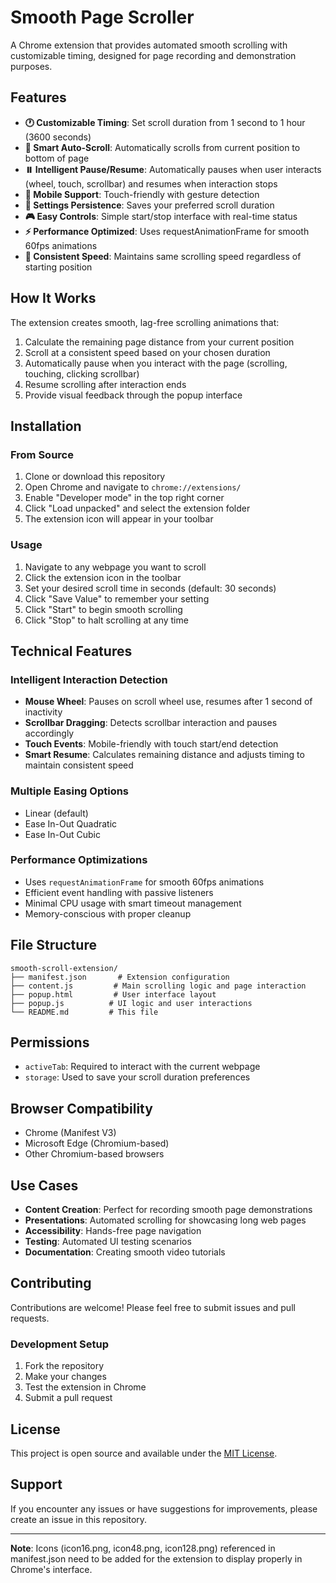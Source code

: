 # Smooth Page Scroller

A Chrome extension that provides automated smooth scrolling with customizable timing, designed for page recording and demonstration purposes.

## Features

- **🕐 Customizable Timing**: Set scroll duration from 1 second to 1 hour (3600 seconds)
- **🎯 Smart Auto-Scroll**: Automatically scrolls from current position to bottom of page
- **⏸️ Intelligent Pause/Resume**: Automatically pauses when user interacts (wheel, touch, scrollbar) and resumes when interaction stops
- **📱 Mobile Support**: Touch-friendly with gesture detection
- **💾 Settings Persistence**: Saves your preferred scroll duration
- **🎮 Easy Controls**: Simple start/stop interface with real-time status
- **⚡ Performance Optimized**: Uses requestAnimationFrame for smooth 60fps animations
- **📏 Consistent Speed**: Maintains same scrolling speed regardless of starting position

## How It Works

The extension creates smooth, lag-free scrolling animations that:
1. Calculate the remaining page distance from your current position
2. Scroll at a consistent speed based on your chosen duration
3. Automatically pause when you interact with the page (scrolling, touching, clicking scrollbar)
4. Resume scrolling after interaction ends
5. Provide visual feedback through the popup interface

## Installation

### From Source
1. Clone or download this repository
2. Open Chrome and navigate to `chrome://extensions/`
3. Enable "Developer mode" in the top right corner
4. Click "Load unpacked" and select the extension folder
5. The extension icon will appear in your toolbar

### Usage
1. Navigate to any webpage you want to scroll
2. Click the extension icon in the toolbar
3. Set your desired scroll time in seconds (default: 30 seconds)
4. Click "Save Value" to remember your setting
5. Click "Start" to begin smooth scrolling
6. Click "Stop" to halt scrolling at any time

## Technical Features

### Intelligent Interaction Detection
- **Mouse Wheel**: Pauses on scroll wheel use, resumes after 1 second of inactivity
- **Scrollbar Dragging**: Detects scrollbar interaction and pauses accordingly
- **Touch Events**: Mobile-friendly with touch start/end detection
- **Smart Resume**: Calculates remaining distance and adjusts timing to maintain consistent speed

### Multiple Easing Options
- Linear (default)
- Ease In-Out Quadratic
- Ease In-Out Cubic

### Performance Optimizations
- Uses `requestAnimationFrame` for smooth 60fps animations
- Efficient event handling with passive listeners
- Minimal CPU usage with smart timeout management
- Memory-conscious with proper cleanup

## File Structure

```
smooth-scroll-extension/
├── manifest.json       # Extension configuration
├── content.js         # Main scrolling logic and page interaction
├── popup.html         # User interface layout
├── popup.js          # UI logic and user interactions
└── README.md         # This file
```

## Permissions

- `activeTab`: Required to interact with the current webpage
- `storage`: Used to save your scroll duration preferences

## Browser Compatibility

- Chrome (Manifest V3)
- Microsoft Edge (Chromium-based)
- Other Chromium-based browsers

## Use Cases

- **Content Creation**: Perfect for recording smooth page demonstrations
- **Presentations**: Automated scrolling for showcasing long web pages
- **Accessibility**: Hands-free page navigation
- **Testing**: Automated UI testing scenarios
- **Documentation**: Creating smooth video tutorials

## Contributing

Contributions are welcome! Please feel free to submit issues and pull requests.

### Development Setup
1. Fork the repository
2. Make your changes
3. Test the extension in Chrome
4. Submit a pull request

## License

This project is open source and available under the [MIT License](LICENSE).

## Support

If you encounter any issues or have suggestions for improvements, please create an issue in this repository.

---

**Note**: Icons (icon16.png, icon48.png, icon128.png) referenced in manifest.json need to be added for the extension to display properly in Chrome's interface.